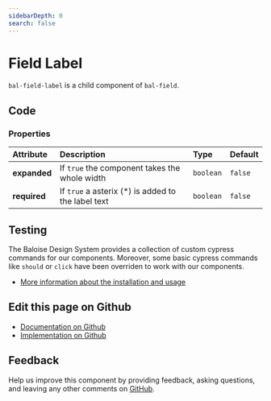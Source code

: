 ```yaml
---
sidebarDepth: 0
search: false
---
```



# Field Label

`bal-field-label` is a child component of `bal-field`.




<ClientOnly><docs-component-tabs></docs-component-tabs></ClientOnly>

<!-- docs:child of bal-field -->


## Code



### Properties


| Attribute    | Description                                        | Type                 | Default            |
| :----------- | :------------------------------------------------- | :------------------- | :----------------- |
| **expanded** | If `true` the component takes the whole width      | <code>boolean</code> | <code>false</code> |
| **required** | If `true` a asterix (*) is added to the label text | <code>boolean</code> | <code>false</code> |

## Testing

The Baloise Design System provides a collection of custom cypress commands for our components. Moreover, some basic cypress commands like `should` or `click` have been overriden to work with our components.

- [More information about the installation and usage](/components/tooling/testing.html)



## Edit this page on Github

* [Documentation on Github](https://github.com/baloise/design-system/blob/master/docs/src/components/components/bal-field-label.md)
* [Implementation on Github](https://github.com/baloise/design-system/blob/master/packages/components/src/components/bal-field-label)

## Feedback

Help us improve this component by providing feedback, asking questions, and leaving any other comments on [GitHub](https://github.com/baloise/design-system/issues/new).

